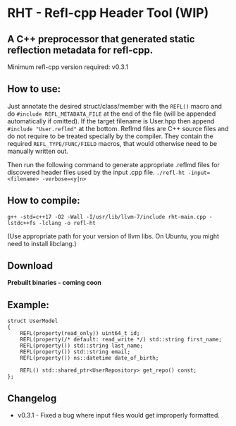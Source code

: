 # RHT - Refl-cpp Header Tool (WIP)
## A C++ preprocessor that generated static reflection metadata for refl-cpp.

Minimum refl-cpp version required: v0.3.1

## How to use:
Just annotate the desired struct/class/member with the `REFL()` macro and do `#include REFL_METADATA_FILE` at the end of the file (will be appended automatically if omitted).
If the target filename is User.hpp then append `#include "User.reflmd"` at the bottom. Reflmd files are C++ source files and do not require to be treated specially by the compiler. They contain the required `REFL_TYPE/FUNC/FIELD` macros, that would otherwise need to be manually written out.

Then run the following command to generate appropriate .reflmd files for discovered header files used by the input .cpp file.
`./refl-ht -input=<filename> -verbose=<y|n>`

## How to compile: 
`g++ -std=c++17 -O2 -Wall -I/usr/lib/llvm-7/include rht-main.cpp -lstdc++fs -lclang -o refl-ht`

(Use appropriate path for your version of llvm libs. On Ubuntu, you might need to install libclang.)

## Download
**Prebuilt binaries - coming coon**

## Example:

```
struct UserModel
{
    REFL(property(read_only)) uint64_t id;
    REFL(property(/* default: read_write */) std::string first_name;
    REFL(property()) std::string last_name;
    REFL(property()) std::string email;
    REFL(property()) ns::datetime date_of_birth;

    REFL() std::shared_ptr<UserRepository> get_repo() const;
};
```

## Changelog
- v0.3.1 - Fixed a bug where input files would get improperly formatted.